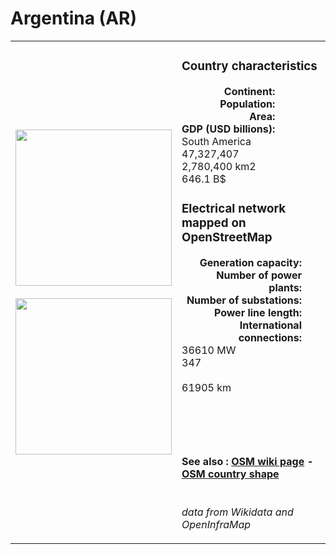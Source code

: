 # Argentina (AR)

<table width="90%">
<tr>
<td>
<img src="http://commons.wikimedia.org/wiki/Special:FilePath/Flag%20of%20Argentina.svg" width="250">
<br><br>
<img src="http://commons.wikimedia.org/wiki/Special:FilePath/ARG%20orthographic.svg" width="250"></td>
<td>
<h3>Country characteristics</h3>
<div style="display: inline-block;text-align:right;margin-right:30px;font-weight: bold;">
Continent:<br>Population:<br>Area:<br>GDP (USD billions):
</div>
<div style="display: inline-block;">
South America<br>47,327,407<br>2,780,400 km2<br>646.1 B$
</div>
<h3>Electrical network mapped on OpenStreetMap</h3>
<div style="display: inline-block;text-align:right;margin-right:30px;font-weight: bold;">Generation capacity:<br>
Number of power plants:<br>
Number of substations:<br>
Power line length:<br>
International connections:<br>
</div>
<div style="display: inline-block;">36610 MW<br>
347<br>
<br>
61905 km<br>
<br>
</div>

<br><br><h4>See also :
<a href="https://wiki.openstreetmap.org/wiki/Power_networks/Argentina" target="_blank">OSM wiki page</a> -
<a href="https://openstreetmap.org/relation/286393" target="_blank">OSM country shape</a>
</h4>

<br><i>data from Wikidata and OpenInfraMap</i>
</td>
</tr>
</table>




